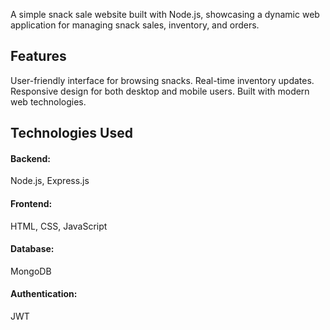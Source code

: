 A simple snack sale website built with Node.js, showcasing a dynamic web application for managing snack sales, inventory, and orders.

## Features
User-friendly interface for browsing snacks.
Real-time inventory updates.
Responsive design for both desktop and mobile users.
Built with modern web technologies.

## Technologies Used
#### Backend: 
Node.js, Express.js
#### Frontend: 
HTML, CSS, JavaScript
#### Database: 
MongoDB
#### Authentication: 
JWT

